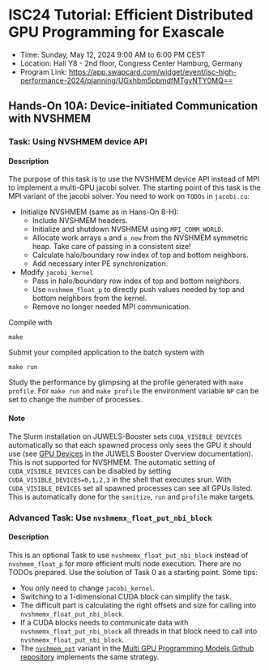 # ISC24 Tutorial: Efficient Distributed GPU Programming for Exascale

-   Time: Sunday, May 12, 2024 9:00 AM to 6:00 PM CEST
-   Location: Hall Y8 - 2nd floor, Congress Center Hamburg, Germany
-   Program Link:
    https://app.swapcard.com/widget/event/isc-high-performance-2024/planning/UGxhbm5pbmdfMTgyNTY0MQ== 

## Hands-On 10A: Device-initiated Communication with NVSHMEM

### Task: Using NVSHMEM device API

#### Description

The purpose of this task is to use the NVSHMEM device API instead of MPI to implement a multi-GPU jacobi solver. The starting point of this task is the MPI variant of the jacobi solver. You need to work on `TODOs` in `jacobi.cu`:

- Initialize NVSHMEM (same as in Hans-On 8-H):
  - Include NVSHMEM headers.
  - Initialize and shutdown NVSHMEM using `MPI_COMM_WORLD`.
  - Allocate work arrays `a` and `a_new` from the NVSHMEM symmetric heap. Take care of passing in a consistent size!
  - Calculate halo/boundary row index of top and bottom neighbors.
  - Add necessary inter PE synchronization.
- Modify `jacobi_kernel`
  - Pass in halo/boundary row index of top and bottom neighbors.
  - Use `nvshmem_float_p` to directly push values needed by top and bottom neighbors from the kernel.
  - Remove no longer needed MPI communication.

Compile with

``` {.bash}
make
```

Submit your compiled application to the batch system with

``` {.bash}
make run
```

Study the performance by glimpsing at the profile generated with
`make profile`. For `make run` and `make profile` the environment variable `NP` can be set to change the number of processes.

#### Note

The Slurm installation on JUWELS-Booster sets `CUDA_VISIBLE_DEVICES` automatically so that each spawned process only sees the GPU it should use (see [GPU Devices](https://apps.fz-juelich.de/jsc/hps/juwels/booster-overview.html#gpu-devices) in the JUWELS Booster Overview documentation). This is not supported for NVSHMEM. The automatic setting of `CUDA_VISIBLE_DEVICES` can be disabled by setting `CUDA_VISIBLE_DEVICES=0,1,2,3` in the shell that executes srun. With `CUDA_VISIBLE_DEVICES` set all spawned processes can see all GPUs listed. This is automatically done for the `sanitize`, `run` and `profile` make targets.

### Advanced Task: Use `nvshmemx_float_put_nbi_block`

#### Description

This is an optional Task to use `nvshmemx_float_put_nbi_block` instead of `nvshmem_float_p` for more efficient multi node execution. There are no TODOs prepared. Use the solution of Task 0 as a starting point. Some tips:

- You only need to change `jacobi_kernel`.
- Switching to a 1-dimensional CUDA block can simplify the task.
- The difficult part is calculating the right offsets and size for calling into `nvshmemx_float_put_nbi_block`.
- If a CUDA blocks needs to communicate data with `nvshmemx_float_put_nbi_block` all threads in that block need to call into `nvshmemx_float_put_nbi_block`.
- The [`nvshmem_opt`](https://github.com/NVIDIA/multi-gpu-programming-models/blob/master/nvshmem_opt/jacobi.cu#L154) variant in the [Multi GPU Programming Models Github repository](https://github.com/NVIDIA/multi-gpu-programming-models) implements the same strategy.
